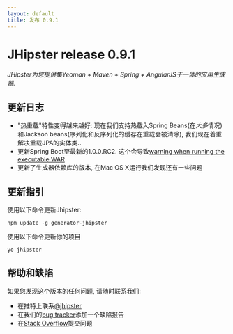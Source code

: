 ```yaml
---
layout: default
title: 发布 0.9.1
---
```


JHipster release 0.9.1
==================

*JHipster为您提供集Yeoman + Maven + Spring + AngularJS于一体的应用生成器.*

更新日志
----------

* "热重载"特性变得越来越好: 现在我们支持热载入Spring Beans(在*大多*情况)和Jackson beans(序列化和反序列化的缓存在重载会被清除), 我们现在着重解决重载JPA的实体类..
* 更新Spring Boot至最新的1.0.0.RC2. 这个会导致[warning when running the executable WAR](https://github.com/spring-projects/spring-boot/issues/348)
* 更新了生成器依赖库的版本, 在Mac OS X运行我们发现还有一些问题

更新指引
------------

使用以下命令更新Jhipster:

```
npm update -g generator-jhipster
```

使用以下命令更新你的项目

```
yo jhipster
```

帮助和缺陷
--------------

如果您发现这个版本的任何问题, 请随时联系我们:

- 在推特上联系[@jhipster](https://twitter.com/jhipster)
- 在我们的[bug tracker](https://github.com/jhipster/generator-jhipster/issues?state=open)添加一个缺陷报告
- 在[Stack Overflow](http://stackoverflow.com/tags/jhipster/info)提交问题
